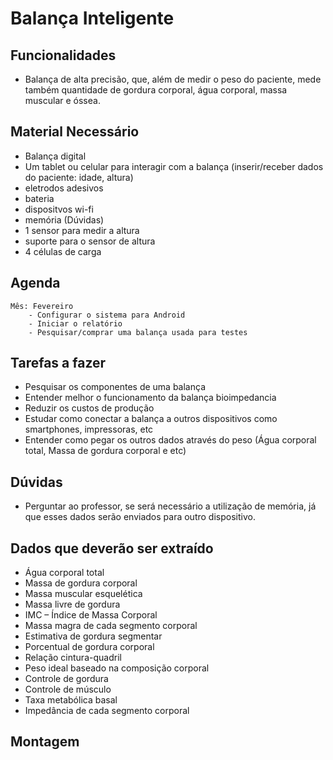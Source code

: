 # Balança Inteligente




## Funcionalidades
- Balança de alta precisão, que, além de medir o peso do paciente, mede também quantidade de gordura corporal, água corporal, massa muscular e óssea.


## Material Necessário

- Balança digital
- Um tablet ou celular para interagir com a balança (inserir/receber dados do paciente: idade, altura)
- eletrodos adesivos
- bateria
- dispositvos wi-fi
- memória (Dúvidas)
- 1 sensor para medir a altura
- suporte para o sensor de altura
- 4 células de carga

## Agenda
	Mês: Fevereiro
		- Configurar o sistema para Android
		- Iniciar o relatório
		- Pesquisar/comprar uma balança usada para testes

## Tarefas a fazer

 - Pesquisar os componentes de uma balança
 - Entender melhor o funcionamento da balança bioimpedancia
 - Reduzir os custos de produção
 - Estudar como conectar a balança a outros dispositivos como smartphones, impressoras, etc
 - Entender como pegar os outros dados através do peso (Água corporal total, Massa de gordura corporal e etc)
 
 ## Dúvidas
 - Perguntar ao professor, se será necessário a utilização de memória, já que esses dados serão enviados para outro dispositivo.

 ## Dados que deverão ser extraído
- Água corporal total
- Massa de gordura corporal
- Massa muscular esquelética
- Massa livre de gordura
- IMC – Índice de Massa Corporal
- Massa magra de cada segmento corporal
- Estimativa de gordura segmentar
- Porcentual de gordura corporal
- Relação cintura-quadril
- Peso ideal baseado na composição corporal
- Controle de gordura
- Controle de músculo
- Taxa metabólica basal
- Impedância de cada segmento corporal

## Montagem

